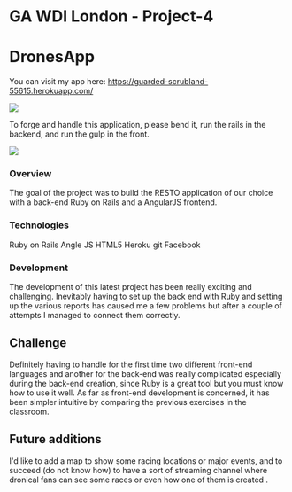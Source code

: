 # GA WDI London - Project-4
# DronesApp
You can visit my app here: https://guarded-scrubland-55615.herokuapp.com/

![](./images/Homepage.png)

To forge and handle this application, please bend it, run the rails in the backend, and run the gulp in the front.

![](./images/raceIndex.png)

### Overview

The goal of the project was to build the RESTO application of our choice with a back-end Ruby on Rails and a AngularJS frontend.

### Technologies

Ruby on Rails Angle JS HTML5 Heroku git Facebook 

### Development
The development of this latest project has been really exciting and challenging.
Inevitably having to set up the back end with Ruby and setting up the various reports has caused me a few problems but after a couple of attempts I managed to connect them correctly.

## Challenge
Definitely having to handle for the first time two different front-end languages ​​and another for the back-end was really complicated especially during the back-end creation, since Ruby is a great tool but you must know how to use it well.
As far as front-end development is concerned, it has been simpler intuitive by comparing the previous exercises in the classroom.

## Future additions
I'd like to add a map to show some racing locations or major events, and to succeed (do not know how) to have a sort of streaming channel where dronical fans can see some races or even how one of them is created .
